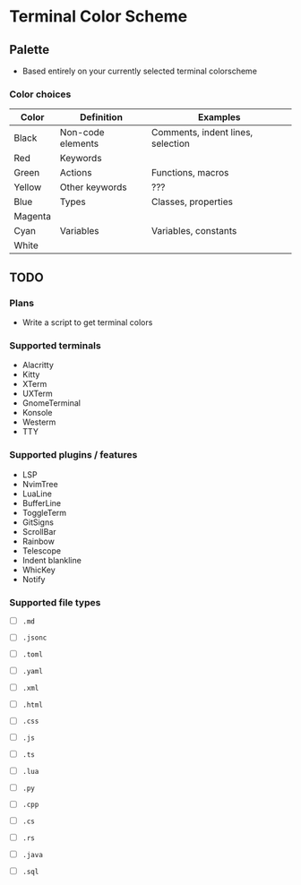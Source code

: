 # Terminal Color Scheme

## Palette

- Based entirely on your currently selected terminal colorscheme

### Color choices

| Color   | Definition        | Examples                          |
| ------- | ----------------- | --------------------------------- |
| Black   | Non-code elements | Comments, indent lines, selection |
| Red     | Keywords          |                                   |
| Green   | Actions           | Functions, macros                 |
| Yellow  | Other keywords    | ???                               |
| Blue    | Types             | Classes, properties               |
| Magenta | 
| Cyan    | Variables         | Variables, constants              |
| White   | 

## TODO

### Plans

- Write a script to get terminal colors


### Supported terminals

- Alacritty
- Kitty
- XTerm
- UXTerm
- GnomeTerminal
- Konsole
- Westerm
- TTY

### Supported plugins / features

- LSP
- NvimTree
- LuaLine
- BufferLine
- ToggleTerm
- GitSigns
- ScrollBar
- Rainbow
- Telescope
- Indent blankline
- WhicKey
- Notify

### Supported file types

- [ ] `.md`
- [ ] `.jsonc`
- [ ] `.toml`
- [ ] `.yaml`
- [ ] `.xml`
- [ ] `.html`
- [ ] `.css`
- [ ] `.js`
- [ ] `.ts`
- [ ] `.lua`
- [ ] `.py`
- [ ] `.cpp`
- [ ] `.cs`
- [ ] `.rs`
- [ ] `.java`
- [ ] `.sql`

